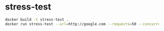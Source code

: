 # stress-test

```bash
docker build -t stress-test .
docker run stress-test --url=http://google.com --requests=50 --concurrency=10
```
